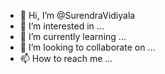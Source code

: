 - 👋 Hi, I’m @SurendraVidiyala
- 👀 I’m interested in ...
- 🌱 I’m currently learning ...
- 💞️ I’m looking to collaborate on ...
- 📫 How to reach me ...

<!---
SurendraVidiyala/SurendraVidiyala is a ✨ special ✨ repository because its `README.md` (this file) appears on your GitHub profile.
You can click the Preview link to take a look at your changes.
--->
